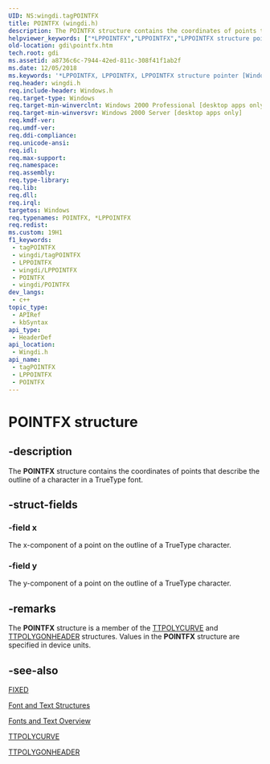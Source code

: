 ```yaml
---
UID: NS:wingdi.tagPOINTFX
title: POINTFX (wingdi.h)
description: The POINTFX structure contains the coordinates of points that describe the outline of a character in a TrueType font.
helpviewer_keywords: ["*LPPOINTFX","LPPOINTFX","LPPOINTFX structure pointer [Windows GDI]","POINTFX","POINTFX structure [Windows GDI]","_win32_POINTFX_str","gdi.pointfx","wingdi/LPPOINTFX","wingdi/POINTFX"]
old-location: gdi\pointfx.htm
tech.root: gdi
ms.assetid: a8736c6c-7944-42ed-811c-308f41f1ab2f
ms.date: 12/05/2018
ms.keywords: '*LPPOINTFX, LPPOINTFX, LPPOINTFX structure pointer [Windows GDI], POINTFX, POINTFX structure [Windows GDI], _win32_POINTFX_str, gdi.pointfx, wingdi/LPPOINTFX, wingdi/POINTFX'
req.header: wingdi.h
req.include-header: Windows.h
req.target-type: Windows
req.target-min-winverclnt: Windows 2000 Professional [desktop apps only]
req.target-min-winversvr: Windows 2000 Server [desktop apps only]
req.kmdf-ver: 
req.umdf-ver: 
req.ddi-compliance: 
req.unicode-ansi: 
req.idl: 
req.max-support: 
req.namespace: 
req.assembly: 
req.type-library: 
req.lib: 
req.dll: 
req.irql: 
targetos: Windows
req.typenames: POINTFX, *LPPOINTFX
req.redist: 
ms.custom: 19H1
f1_keywords:
 - tagPOINTFX
 - wingdi/tagPOINTFX
 - LPPOINTFX
 - wingdi/LPPOINTFX
 - POINTFX
 - wingdi/POINTFX
dev_langs:
 - c++
topic_type:
 - APIRef
 - kbSyntax
api_type:
 - HeaderDef
api_location:
 - Wingdi.h
api_name:
 - tagPOINTFX
 - LPPOINTFX
 - POINTFX
---
```


# POINTFX structure


## -description

The <b>POINTFX</b> structure contains the coordinates of points that describe the outline of a character in a TrueType font.

## -struct-fields

### -field x

The x-component of a point on the outline of a TrueType character.

### -field y

The y-component of a point on the outline of a TrueType character.

## -remarks

The <b>POINTFX</b> structure is a member of the <a href="/windows/desktop/api/wingdi/ns-wingdi-ttpolycurve">TTPOLYCURVE</a> and <a href="/windows/desktop/api/wingdi/ns-wingdi-ttpolygonheader">TTPOLYGONHEADER</a> structures. Values in the <b>POINTFX</b> structure are specified in device units.

## -see-also

<a href="/windows/desktop/api/wingdi/ns-wingdi-fixed">FIXED</a>



<a href="/windows/desktop/gdi/font-and-text-structures">Font and Text Structures</a>



<a href="/windows/desktop/gdi/fonts-and-text">Fonts and Text Overview</a>



<a href="/windows/desktop/api/wingdi/ns-wingdi-ttpolycurve">TTPOLYCURVE</a>



<a href="/windows/desktop/api/wingdi/ns-wingdi-ttpolygonheader">TTPOLYGONHEADER</a>

